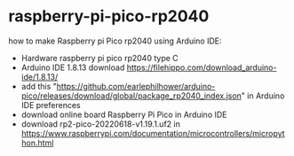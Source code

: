 # raspberry-pi-pico-rp2040

how to make Raspberry pi Pico rp2040 using Arduino IDE:

- Hardware raspberry pi pico rp2040 type C 
- Arduino IDE 1.8.13 download https://filehippo.com/download_arduino-ide/1.8.13/
- add this "https://github.com/earlephilhower/arduino-pico/releases/download/global/package_rp2040_index.json" in Arduino IDE preferences
- download  online board Raspberry Pi Pico in Arduino IDE 
- download rp2-pico-20220618-v1.19.1.uf2 in https://www.raspberrypi.com/documentation/microcontrollers/micropython.html

